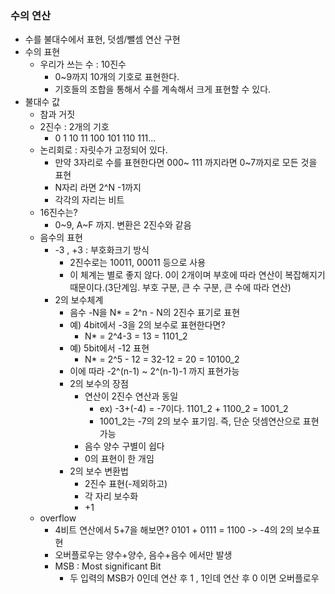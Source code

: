### 수의 연산
- 수를 불대수에서 표현, 덧셈/뺄셈 연산 구현
- 수의 표현
  - 우리가 쓰는 수  : 10진수
    - 0~9까지 10개의 기호로 표현한다.
    - 기호들의 조합을 통해서 수를 계속해서 크게 표현할 수 있다.
- 불대수 값
  - 참과 거짓
  - 2진수 : 2개의 기호
    - 0 1 10 11 100 101 110 111...
  - 논리회로 : 자릿수가 고정되어 있다.
    - 만약 3자리로 수를 표현한다면 000~ 111 까지라면 0~7까지로 모든 것을 표현
    - N자리 라면 2^N -1까지
    - 각각의 자리는 비트
  - 16진수는?
    - 0~9, A~F 까지. 변환은 2진수와 같음
  - 음수의 표현
    - -3 , +3 : 부호화크기 방식
      - 2진수로는 10011, 00011 등으로 사용
      - 이 체계는 별로 좋지 않다. 0이 2개이며 부호에 따라 연산이 복잡해지기 때문이다.(3단계임. 부호 구분, 큰 수 구분, 큰 수에 따라 연산)
    - 2의 보수체계
      - 음수 -N을 N* = 2^n - N의 2진수 표기로 표현
      - 예) 4bit에서 -3을 2의 보수로 표현한다면?
        - N* = 2^4-3 = 13 = 1101_2
      - 예) 5bit에서 -12 표현
        - N* = 2^5 - 12 = 32-12 = 20 = 10100_2
      - 이에 따라 -2^(n-1) ~ 2^(n-1)-1 까지 표현가능
      - 2의 보수의 장점
        - 연산이 2진수 연산과 동일
          - ex) -3+(-4) = -7이다. 1101_2 + 1100_2 = 1001_2
          - 1001_2는 -7의 2의 보수 표기임. 즉, 단순 덧셈연산으로 표현 가능
        - 음수 양수 구별이 쉽다
        - 0의 표현이 한 개임
      - 2의 보수 변환법
        - 2진수 표현(-제외하고)
        - 각 자리 보수화
        - +1
  - overflow
    - 4비트 연산에서 5+7을 해보면? 0101 + 0111 = 1100 -> -4의 2의 보수표현
    - 오버플로우는 양수+양수, 음수+음수 에서만 발생
    - MSB : Most significant Bit
      - 두 입력의 MSB가 0인데 연산 후 1 , 1인데 연산 후 0 이면 오버플로우